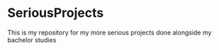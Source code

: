 # SeriousProjects
This is my repository for my more serious projects done alongside my bachelor studies
